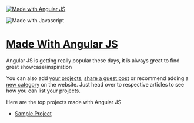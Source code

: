[![Made with Angular JS](https://madewithjavascript.club/_nuxt/uploads/9fea7ff-640.png)][made-with-angular-js]

![Made with Javascript](https://madewithjavascript.club/Made-With-Javascript-Logo.png)

# [Made With Angular JS][made-with-angular-js]

Angular JS is getting really popular these days, it is always great to find great showcase/inspiration

You can also add [your projects][request-project], [share a guest post][request-post] or recommend adding a [new category][request-category] on the website. Just head over to respective articles to see how you can list your projects.

Here are the top projects made with Angular JS

- [Sample Project][sample-project]

[made-with-angular-js]: https://madewithjavascript.club/categories/angular-js "Made with Angular JS"
[made-with-javascript]: https://madewithjavascript.club/ "Made with Javscript Club"
[sample-project]: ./your-project-made-with-angular-js-showcase.md "Project Name | Made with Angular JS"
[request-project]: https://madewithjavascript.club/categories/request/project "Submit your project | Made with Javascript"
[request-post]: https://madewithjavascript.club/categories/request/post "Guest Post | Made with Javascript"
[request-category]: https://madewithjavascript.club/categories/request/categories "Suggest new JS framework | Made with Javascript"
